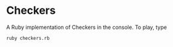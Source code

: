 Checkers
========

A Ruby implementation of Checkers in the console. To play, type

```shell
ruby checkers.rb
```
